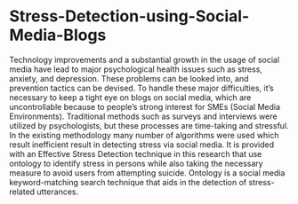 # Stress-Detection-using-Social-Media-Blogs
Technology improvements and a substantial growth in the usage of social media have lead to major psychological health issues such as stress, anxiety, and depression. These problems can be looked into, and prevention tactics can be devised. To handle these major difficulties, it’s necessary to keep a tight eye on blogs on social media, which are uncontrollable because to people’s strong interest for SMEs (Social Media Environments). Traditional methods such as surveys and interviews were utilized by psychologists, but these processes are time-taking and stressful. In the existing methodology many number of algorithms were used which result inefficient result in detecting stress via social media. It is provided with an Effective Stress Detection technique in this research that use ontology to identify stress in persons while also taking the necessary measure to avoid users from attempting suicide. Ontology is a social media keyword-matching search technique that aids in the detection of stress-related utterances.

